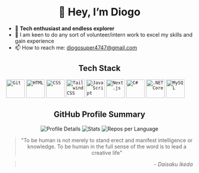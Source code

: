 <div align="center">

# 👋 Hey, I’m Diogo

</div>

- 👀 **Tech enthusiast and endless explorer**
- 🌱 I am keen to do any sort of volunteer/intern work to excel my skills and gain experience
- 📫 How to reach me: [diogosuper4747@gmail.com](mailto:diogosuper4747@gmail.com)

<div align="center">

## Tech Stack

</div>

<code><img width="50" src="https://user-images.githubusercontent.com/25181517/192108372-f71d70ac-7ae6-4c0d-8395-51d8870c2ef0.png" alt="Git" title="Git"/></code>
<code><img width="50" src="https://user-images.githubusercontent.com/25181517/192158954-f88b5814-d510-4564-b285-dff7d6400dad.png" alt="HTML" title="HTML"/></code>
<code><img width="50" src="https://user-images.githubusercontent.com/25181517/183898674-75a4a1b1-f960-4ea9-abcb-637170a00a75.png" alt="CSS" title="CSS"/></code>
<code><img width="50" src="https://user-images.githubusercontent.com/25181517/202896760-337261ed-ee92-4979-84c4-d4b829c7355d.png" alt="Tailwind CSS" title="Tailwind CSS"/></code>
<code><img width="50" src="https://user-images.githubusercontent.com/25181517/117447155-6a868a00-af3d-11eb-9cfe-245df15c9f3f.png" alt="JavaScript" title="JavaScript"/></code>
<code><img width="50" src="https://github.com/marwin1991/profile-technology-icons/assets/136815194/5f8c622c-c217-4649-b0a9-7e0ee24bd704" alt="Next.js" title="Next.js"/></code>
<code><img width="50" src="https://user-images.githubusercontent.com/25181517/121405384-444d7300-c95d-11eb-959f-913020d3bf90.png" alt="C#" title="C#"/></code>
<code><img width="50" src="https://user-images.githubusercontent.com/25181517/121405754-b4f48f80-c95d-11eb-8893-fc325bde617f.png" alt=".NET Core" title=".NET Core"/></code>
<code><img width="50" src="https://user-images.githubusercontent.com/25181517/183896128-ec99105a-ec1a-4d85-b08b-1aa1620b2046.png" alt="MySQL" title="MySQL"/></code>


<div align="center">

## GitHub Profile Summary

![Profile Details](https://github-profile-summary-cards.vercel.app/api/cards/profile-details?username=diogomufasa&theme=github_dark)
![Stats](https://github-profile-summary-cards.vercel.app/api/cards/stats?username=diogomufasa&theme=github_dark)
![Repos per Language](https://github-profile-summary-cards.vercel.app/api/cards/repos-per-language?username=diogomufasa&theme=github_dark)

> "To be human is not merely to stand erect and manifest intelligence or knowledge. To be human in the full sense of the word is to lead a creative life"

</div><div align="right">

> \- *Daisaku Ikeda*

</div>



